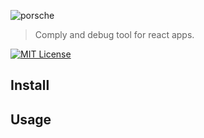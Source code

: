 ![porsche](https://raw.githubusercontent.com/bubkoo/porsche/master/porsche.svg)

> Comply and debug tool for react apps.

[![MIT License](https://img.shields.io/badge/license-MIT_License-green.svg?style=flat-square)](https://github.com/bubkoo/porsche/blob/master/LICENSE)

## Install

## Usage
